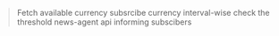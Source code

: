

> Fetch available currency 
> subsrcibe currency 
> interval-wise check the threshold
> news-agent api 
> informing subscibers 
